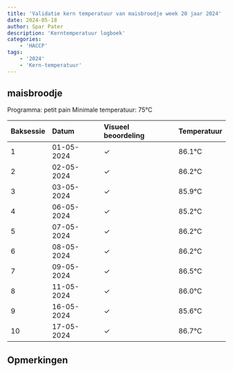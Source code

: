 ```yaml
---
title: 'Validatie kern temperatuur van maisbroodje week 20 jaar 2024'
date: 2024-05-18
author: Spar Pater
description: 'Kerntemperatuur logboek'
categories:
    - 'HACCP'
tags:
    - '2024'
    - 'Kern-temperatuur'
---
```


## maisbroodje

Programma: petit pain
Minimale temperatuur: 75°C

| Baksessie | Datum | Visueel beoordeling | Temperatuur |
|:---|:---|:---|:---|
| 1 | 01-05-2024 | &check; | 86.1°C |
| 2 | 02-05-2024 | &check; | 86.2°C |
| 3 | 03-05-2024 | &check; | 85.9°C |
| 4 | 06-05-2024 | &check; | 85.2°C |
| 5 | 07-05-2024 | &check; | 86.2°C |
| 6 | 08-05-2024 | &check; | 86.2°C |
| 7 | 09-05-2024 | &check; | 86.5°C |
| 8 | 11-05-2024 | &check; | 86.0°C |
| 9 | 16-05-2024 | &check; | 85.6°C |
| 10 | 17-05-2024 | &check; | 86.7°C |

## Opmerkingen



